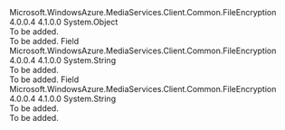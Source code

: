 <Type Name="EnvelopeEncryption" FullName="Microsoft.WindowsAzure.MediaServices.Client.EnvelopeEncryption">
  <TypeSignature Language="C#" Value="public static class EnvelopeEncryption" />
  <TypeSignature Language="ILAsm" Value=".class public auto ansi abstract sealed beforefieldinit EnvelopeEncryption extends System.Object" />
  <TypeSignature Language="DocId" Value="T:Microsoft.WindowsAzure.MediaServices.Client.EnvelopeEncryption" />
  <TypeSignature Language="VB.NET" Value="Public Class EnvelopeEncryption" />
  <TypeSignature Language="F#" Value="type EnvelopeEncryption = class" />
  <AssemblyInfo>
    <AssemblyName>Microsoft.WindowsAzure.MediaServices.Client.Common.FileEncryption</AssemblyName>
    <AssemblyVersion>4.0.0.4</AssemblyVersion>
    <AssemblyVersion>4.1.0.0</AssemblyVersion>
  </AssemblyInfo>
  <Base>
    <BaseTypeName>System.Object</BaseTypeName>
  </Base>
  <Interfaces />
  <Docs>
    <summary>To be added.</summary>
    <remarks>To be added.</remarks>
  </Docs>
  <Members>
    <Member MemberName="SchemeName">
      <MemberSignature Language="C#" Value="public static readonly string SchemeName;" />
      <MemberSignature Language="ILAsm" Value=".field public static initonly string SchemeName" />
      <MemberSignature Language="DocId" Value="F:Microsoft.WindowsAzure.MediaServices.Client.EnvelopeEncryption.SchemeName" />
      <MemberSignature Language="VB.NET" Value="Public Shared ReadOnly SchemeName As String " />
      <MemberSignature Language="F#" Value=" staticval mutable SchemeName : string" Usage="Microsoft.WindowsAzure.MediaServices.Client.EnvelopeEncryption.SchemeName" />
      <MemberType>Field</MemberType>
      <AssemblyInfo>
        <AssemblyName>Microsoft.WindowsAzure.MediaServices.Client.Common.FileEncryption</AssemblyName>
        <AssemblyVersion>4.0.0.4</AssemblyVersion>
        <AssemblyVersion>4.1.0.0</AssemblyVersion>
      </AssemblyInfo>
      <ReturnValue>
        <ReturnType>System.String</ReturnType>
      </ReturnValue>
      <Docs>
        <summary>To be added.</summary>
        <remarks>To be added.</remarks>
      </Docs>
    </Member>
    <Member MemberName="SchemeVersion">
      <MemberSignature Language="C#" Value="public static readonly string SchemeVersion;" />
      <MemberSignature Language="ILAsm" Value=".field public static initonly string SchemeVersion" />
      <MemberSignature Language="DocId" Value="F:Microsoft.WindowsAzure.MediaServices.Client.EnvelopeEncryption.SchemeVersion" />
      <MemberSignature Language="VB.NET" Value="Public Shared ReadOnly SchemeVersion As String " />
      <MemberSignature Language="F#" Value=" staticval mutable SchemeVersion : string" Usage="Microsoft.WindowsAzure.MediaServices.Client.EnvelopeEncryption.SchemeVersion" />
      <MemberType>Field</MemberType>
      <AssemblyInfo>
        <AssemblyName>Microsoft.WindowsAzure.MediaServices.Client.Common.FileEncryption</AssemblyName>
        <AssemblyVersion>4.0.0.4</AssemblyVersion>
        <AssemblyVersion>4.1.0.0</AssemblyVersion>
      </AssemblyInfo>
      <ReturnValue>
        <ReturnType>System.String</ReturnType>
      </ReturnValue>
      <Docs>
        <summary>To be added.</summary>
        <remarks>To be added.</remarks>
      </Docs>
    </Member>
  </Members>
</Type>